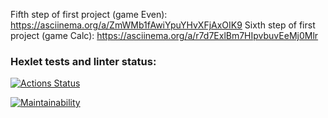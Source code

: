 
Fifth step of first project (game Even): https://asciinema.org/a/ZmWMb1fAwiYpuYHvXFjAxOIK9
Sixth step of first project (game Calc): https://asciinema.org/a/r7d7ExlBm7HIpvbuvEeMj0Mlr





### Hexlet tests and linter status:
[![Actions Status](https://github.com/xushaha/java-project-61/workflows/hexlet-check/badge.svg)](https://github.com/xushaha/java-project-61/actions)

[![Maintainability](https://api.codeclimate.com/v1/badges/179ef48684f559c34eda/maintainability)](https://codeclimate.com/github/xushaha/java-project-61/maintainability)
